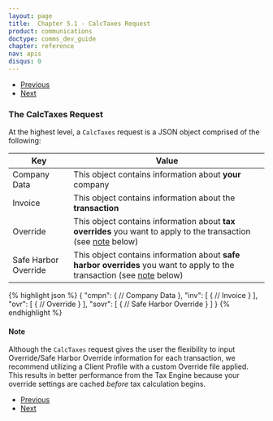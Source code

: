 ```yaml
---
layout: page
title:  Chapter 5.1 - CalcTaxes Request
product: communications
doctype: comms_dev_guide
chapter: reference
nav: apis
disqus: 0
---
```


<ul class="pager">
  <li class="previous"><a href="/communications/dev-guide/reference/"><i class="glyphicon glyphicon-chevron-left"></i>Previous</a></li>
  <li class="next"><a href="/communications/dev-guide/reference/company-data/">Next<i class="glyphicon glyphicon-chevron-right"></i></a></li>
</ul>

<h3>The CalcTaxes Request</h3>

At the highest level, a <code>CalcTaxes</code> request is a JSON object comprised of the following:

<div class="mobile-table">
  <table class="styled-table">
    <thead>
      <tr>
        <th>Key</th>
        <th>Value</th>
      </tr>
    </thead>
    <tbody>
      <tr>
        <td>Company Data</td>
        <td>This object contains information about <b>your</b> company</td>
      </tr>
      <tr>
        <td>Invoice</td>
        <td>This object contains information about the <b>transaction</b></td>
      </tr>
      <tr>
      <td>Override</td>
      <td>This object contains information about <b>tax overrides</b> you want to apply to the transaction (see <a class="dev-guide-link" href="#note">note</a> below)</td>
      </tr>
      <tr>
      <td>Safe Harbor Override</td>
      <td>This object contains information about <b>safe harbor overrides</b> you want to apply to the transaction (see <a class="dev-guide-link" href="#note">note</a> below)</td>
      </tr>
    </tbody>
  </table>
<div>

{% highlight json %}
{
  "cmpn": {
      // Company Data 
  },
  "inv": [
    {
      // Invoice
    }
  ],
  "ovr": [
    {
      // Override
    }
  ],
  "sovr": [
    {
     // Safe Harbor Override
    }
  ]
}
{% endhighlight %}

<h4 id="note">Note</h4>
Although the <code>CalcTaxes</code> request gives the user the flexibility to input Override/Safe Harbor Override information for each transaction, we recommend utilizing a Client Profile with a custom Override file applied. This results in better performance from the Tax Engine because your override settings are cached <i>before</i> tax calculation begins.

<ul class="pager">
  <li class="previous"><a href="/communications/dev-guide/reference/"><i class="glyphicon glyphicon-chevron-left"></i>Previous</a></li>
  <li class="next"><a href="/communications/dev-guide/reference/company-data/">Next<i class="glyphicon glyphicon-chevron-right"></i></a></li>
</ul>